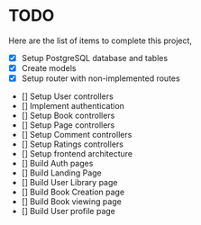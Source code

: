 # TODO

Here are the list of items to complete this project,

- [X] Setup PostgreSQL database and tables
- [X] Create models
- [X] Setup router with non-implemented routes
- [] Setup User controllers
- [] Implement authentication
- [] Setup Book controllers
- [] Setup Page controllers
- [] Setup Comment controllers
- [] Setup Ratings controllers
- [] Setup frontend architecture
- [] Build Auth pages
- [] Build Landing Page
- [] Build User Library page
- [] Build Book Creation page
- [] Build Book viewing page
- [] Build User profile page
